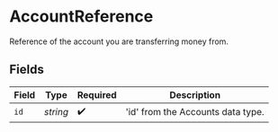 # AccountReference

Reference of the account you are transferring money from.


## Fields

| Field                             | Type                              | Required                          | Description                       |
| --------------------------------- | --------------------------------- | --------------------------------- | --------------------------------- |
| `id`                              | *string*                          | :heavy_check_mark:                | 'id' from the Accounts data type. |